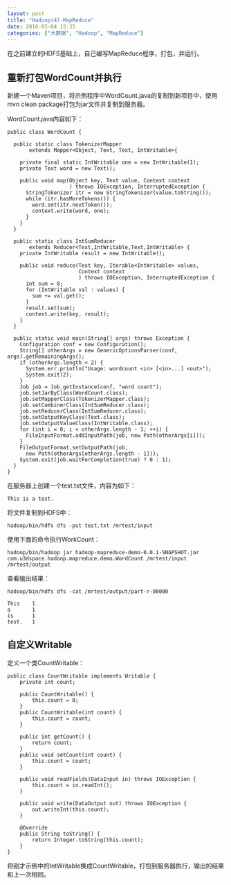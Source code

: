 ```yaml
---
layout: post
title: "Hadoop(4)-MapReduce"
date: 2016-03-04 15:35
categories: ["大数据", "Hadoop", "MapReduce"]
---
```


在之前建立的HDFS基础上，自己编写MapReduce程序，打包，并运行。

重新打包WordCount并执行
-------------------------

新建一个Maven项目，将示例程序中WordCount.java的复制到新项目中，使用mvn clean package打包为jar文件并复制到服务器。

WordCount.java内容如下：

    public class WordCount {

      public static class TokenizerMapper 
           extends Mapper<Object, Text, Text, IntWritable>{
        
        private final static IntWritable one = new IntWritable(1);
        private Text word = new Text();
          
        public void map(Object key, Text value, Context context
                        ) throws IOException, InterruptedException {
          StringTokenizer itr = new StringTokenizer(value.toString());
          while (itr.hasMoreTokens()) {
            word.set(itr.nextToken());
            context.write(word, one);
          }
        }
      }
      
      public static class IntSumReducer 
           extends Reducer<Text,IntWritable,Text,IntWritable> {
        private IntWritable result = new IntWritable();

        public void reduce(Text key, Iterable<IntWritable> values, 
                           Context context
                           ) throws IOException, InterruptedException {
          int sum = 0;
          for (IntWritable val : values) {
            sum += val.get();
          }
          result.set(sum);
          context.write(key, result);
        }
      }

      public static void main(String[] args) throws Exception {
        Configuration conf = new Configuration();
        String[] otherArgs = new GenericOptionsParser(conf, args).getRemainingArgs();
        if (otherArgs.length < 2) {
          System.err.println("Usage: wordcount <in> [<in>...] <out>");
          System.exit(2);
        }
        Job job = Job.getInstance(conf, "word count");
        job.setJarByClass(WordCount.class);
        job.setMapperClass(TokenizerMapper.class);
        job.setCombinerClass(IntSumReducer.class);
        job.setReducerClass(IntSumReducer.class);
        job.setOutputKeyClass(Text.class);
        job.setOutputValueClass(IntWritable.class);
        for (int i = 0; i < otherArgs.length - 1; ++i) {
          FileInputFormat.addInputPath(job, new Path(otherArgs[i]));
        }
        FileOutputFormat.setOutputPath(job,
          new Path(otherArgs[otherArgs.length - 1]));
        System.exit(job.waitForCompletion(true) ? 0 : 1);
      }
    }

在服务器上创建一个test.txt文件，内容为如下：

    This is a test.

将文件复制到HDFS中：

    hadoop/bin/hdfs dfs -put test.txt /mrtest/input

使用下面的命令执行WorkCount：

    hadoop/bin/hadoop jar hadoop-mapreduce-demo-0.0.1-SNAPSHOT.jar com.u3dspace.hadoop.mapreduce.demo.WordCount /mrtest/input /mrtest/output

查看输出结果：

    hadoop/bin/hdfs dfs -cat /mrtest/output/part-r-00000

    This    1
    a       1
    is      1
    test.   1

自定义Writable
-------------------------

定义一个类CountWritable：

    public class CountWritable implements Writable {
        private int count;
        
        public CountWritable() {
            this.count = 0;
        }
        public CountWritable(int count) {
            this.count = count;
        }
        
        public int getCount() {
            return count;
        }
        public void setCount(int count) {
            this.count = count;
        }
        
        public void readFields(DataInput in) throws IOException {
            this.count = in.readInt();
        }
        
        public void write(DataOutput out) throws IOException {
            out.writeInt(this.count);
        }
        
        @Override
        public String toString() {
            return Integer.toString(this.count);
        }
    }

将刚才示例中的IntWritable换成CountWritable，打包到服务器执行，输出的结果和上一次相同。
